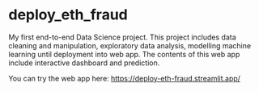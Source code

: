 # deploy_eth_fraud

My first end-to-end Data Science project. This project includes data cleaning and manipulation, exploratory data analysis, modelling machine learning until deployment into web app. The contents of this web app include interactive dashboard and prediction.

You can try the web app here: https://deploy-eth-fraud.streamlit.app/
